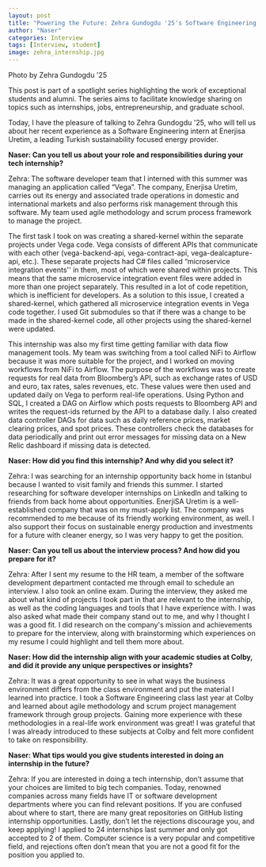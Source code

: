 ```yaml
---
layout: post
title: "Powering the Future: Zehra Gundogdu '25's Software Engineering Internship at Enerjisa Uretim"
author: "Naser"
categories: Interview
tags: [Interview, student]
image: zehra_internship.jpg
---
```

Photo by Zehra Gundogdu '25
  

This post is part of a spotlight series highlighting the work of exceptional students and alumni.  The series aims to facilitate knowledge sharing on topics such as internships, jobs, entrepreneurship, and graduate school.  


Today, I have the pleasure of talking to Zehra Gundogdu '25, who will tell us about her recent experience as a Software Engineering intern at Enerjisa Uretim, a leading Turkish sustainability focused energy provider.


**Naser: Can you tell us about your role and responsibilities during your tech internship?**


Zehra: The software developer team that I interned with this summer was managing an application called “Vega”. The company, Enerjisa Uretim, carries out its energy and associated trade operations in domestic and international markets and also performs risk management through this software. My team used agile methodology and scrum process framework to manage the project. 

The first task I took on was creating a shared-kernel within the separate projects under Vega code. Vega consists of different APIs that communicate with each other (vega-backend-api, vega-contract-api, vega-dealcapture-api, etc.). These separate projects had C# files called “microservice integration events'' in them, most of which were shared within projects. This means that the same microservice integration event files were added in more than one project separately. This resulted in a lot of code repetition, which is inefficient for developers. As a solution to this issue, I created a shared-kernel, which gathered all microservice integration events in Vega code together. I used Git submodules so that if there was a change to be made in the shared-kernel code, all other projects using the shared-kernel were updated. 

This internship was also my first time getting familiar with data flow management tools. My team was switching from a tool called NiFi to Airflow because it was more suitable for the project, and I worked on moving workflows from NiFi to Airflow. The purpose of the workflows was to create requests for real data from Bloomberg’s API, such as exchange rates of USD and euro, tax rates, sales revenues, etc. These values were then used and updated daily on Vega to perform real-life operations. Using Python and SQL, I created a DAG on Airflow which posts requests to Bloomberg API and writes the request-ids returned by the API to a database daily. I also created data controller DAGs for data such as daily reference prices, market clearing prices, and spot prices. These controllers check the databases for data periodically and print out error messages for missing data on a New Relic dashboard if missing data is detected. 


**Naser: How did you find this internship? And why did you select it?**


Zehra: I was searching for an internship opportunity back home in Istanbul because I wanted to visit family and friends this summer. I started researching for software developer internships on LinkedIn and talking to friends from back home about opportunities. EnerjiSA Uretim is a well-established company that was on my must-apply list. The company was recommended to me because of its friendly working environment, as well. I also support their focus on sustainable energy production and investments for a future with cleaner energy, so I was very happy to get the position. 


**Naser: Can you tell us about the interview process? And how did you prepare for it?**


Zehra: After I sent my resume to the HR team, a member of the software development department contacted me through email to schedule an interview. I also took an online exam. During the interview, they asked me about what kind of projects I took part in that are relevant to the internship, as well as the coding languages and tools that I have experience with. I was also asked what made their company stand out to me, and why I thought I was a good fit. I did research on the company's mission and achievements to prepare for the interview, along with brainstorming which experiences on my resume I could highlight and tell them more about. 


**Naser: How did the internship align with your academic studies at Colby, and did it provide any unique perspectives or insights?**


Zehra: It was a great opportunity to see in what ways the business environment differs from the class environment and put the material I learned into practice. I took a Software Engineering class last year at Colby and learned about agile methodology and scrum project management framework through group projects. Gaining more experience with these methodologies in a real-life work environment was great! I was grateful that I was already introduced to these subjects at Colby and felt more confident to take on responsibility. 


**Naser: What tips would you give students interested in doing an internship in the future?**


Zehra: If you are interested in doing a tech internship, don’t assume that your choices are limited to big tech companies. Today, renowned companies across many fields have IT or software development departments where you can find relevant positions. If you are confused about where to start, there are many great repositories on GitHub listing internship opportunities. Lastly, don’t let the rejections discourage you, and keep applying! I applied to 24 internships last summer and only got accepted to 2 of them. Computer science is a very popular and competitive field, and rejections often don’t mean that you are not a good fit for the position you applied to.
